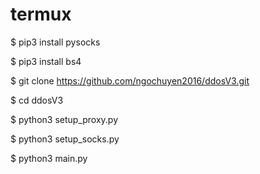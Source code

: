 # termux

$ pip3 install pysocks

$ pip3 install bs4

$ git clone https://github.com/ngochuyen2016/ddosV3.git 

$ cd ddosV3

$ python3 setup_proxy.py

$ python3 setup_socks.py

$ python3 main.py
